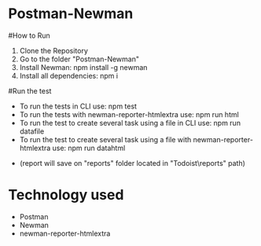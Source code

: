 # Postman-Newman

#How to Run
1. Clone the Repository
2. Go to the folder "Postman-Newman"
3. Install Newman: npm install -g newman
4. Install all dependencies: npm i

#Run the test
 - To run the tests in CLI use: npm test
 - To run the tests with newman-reporter-htmlextra use: npm run html
 - To run the test to create several task using a file in CLI use: npm run datafile
 - To run the test to create several task using a file with newman-reporter-htmlextra use: npm run datahtml
* (report will save on "reports" folder located in "Todoist\reports" path)

# Technology used
- Postman
- Newman
- newman-reporter-htmlextra


